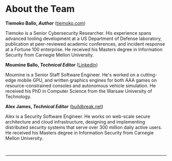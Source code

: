 # About the Team

**Tiemoko Ballo, *Author*** ([tiemoko.com](https://tiemoko.com))

Tiemoko is a Senior Cybersecurity Researcher.
His experience spans advanced tooling development at a US Department of Defense laboratory, publication at peer-reviewed academic conferences, and incident response at a Fortune 100 enterprise.
He received his Masters degree in Information Security from Carnegie Mellon University.

**Moumine Ballo, *Technical Editor*** ([LinkedIn](https://www.linkedin.com/in/moumine-ballo/))

Moumine is a Senior Staff Software Engineer.
He's worked on a cutting-edge mobile GPU, and written graphics engines for both AAA games on resource-constrained consoles and autonomous vehicle simulation.
He received his PhD in Computer Science from the Warsaw University of Technology.

**Alex James, *Technical Editor*** ([buildbreak.net](https://buildbreak.net/))

Alex is a Security Software Engineer.
He works on web-scale secure architecture and cloud infrastructure, designing and implementing distributed security systems that serve over 300 million daily active users.
He received his Masters degree in Information Security from Carnegie Mellon University.

<br>

---
